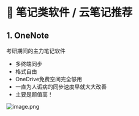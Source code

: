 # 📖 笔记类软件 / 云笔记推荐

## 1. OneNote

考研期间的主力笔记软件

- 多终端同步
- 格式自由
- OneDrive免费空间完全够用
- 一直为人诟病的同步速度早就大大改善
- 主要是颜值高！

![image.png](https://cdn.nlark.com/yuque/0/2020/png/1237282/1586429835650-4d5d678b-ac8b-4500-8e18-734a34abce01.png?x-oss-process=image/resize,w_1500)

